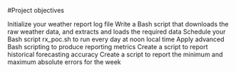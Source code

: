 #Project objectives

Initialize your weather report log file
Write a Bash script that downloads the raw weather data, and extracts and loads the required data
Schedule your Bash script rx_poc.sh to run every day at noon local time
Apply advanced Bash scripting to produce reporting metrics
Create a script to report historical forecasting accuracy
Create a script to report the minimum and maximum absolute errors for the week

